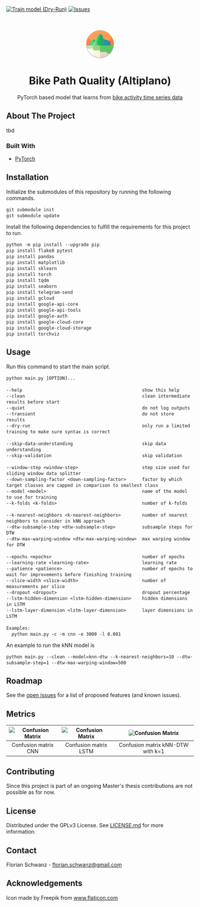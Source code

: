 [![Train model (Dry-Run)](https://github.com/fom-big-data-bike-path-quality/fom-big-data-bike-path-quality-analytics/actions/workflows/train-model-dry-run-workflow.yaml/badge.svg)](https://github.com/fom-big-data-bike-path-quality/fom-big-data-bike-path-quality-analytics/actions/workflows/train-model-dry-run-workflow.yaml)
[![Issues](https://img.shields.io/github/issues/fom-big-data-bike-path-quality/fom-big-data-bike-path-quality-analytics)](https://github.com/fom-big-data-bike-path-quality/fom-big-data-bike-path-quality-analytics/issues)

<br />
<p align="center">
  <a href="https://github.com/fom-big-data-bike-path-quality/fom-big-data-bike-path-quality-analytics">
    <img src="./logo.png" alt="Logo" width="80" height="80">
  </a>

  <h1 align="center">Bike Path Quality (Altiplano)</h1>

  <p align="center">
    PyTorch based model that learns from <a href="https://github.com/fom-big-data-bike-path-quality/fom-big-data-bike-path-quality-data">
    bike activity time series data</a>
  </p>
</p>

## About The Project

tbd

### Built With

* [PyTorch](https://pytorch.org/)

## Installation

Initialize the submodules of this repository by running the following commands.

```shell script
git submodule init
git submodule update
```

Install the following dependencies to fulfill the requirements for this project to run.

```shell script
python -m pip install --upgrade pip
pip install flake8 pytest
pip install pandas
pip install matplotlib
pip install sklearn
pip install torch
pip install tqdm
pip install seaborn
pip install telegram-send
pip install gcloud
pip install google-api-core
pip install google-api-tools
pip install google-auth
pip install google-cloud-core
pip install google-cloud-storage
pip install torchviz
```

## Usage

Run this command to start the main script.

```shell script
python main.py [OPTION]...

--help                                             show this help
--clean                                            clean intermediate results before start
--quiet                                            do not log outputs
--transient                                        do not store results
--dry-run                                          only run a limited training to make sure syntax is correct

--skip-data-understanding                          skip data understanding
--skip-validation                                  skip validation

--window-step <window-step>                        step size used for sliding window data splitter
--down-sampling-factor <down-sampling-factor>      factor by which target classes are capped in comparison to smallest class
--model <model>                                    name of the model to use for training
--k-folds <k-folds>                                number of k-folds

--k-nearest-neighbors <k-nearest-neighbors>        number of nearest neighbors to consider in kNN approach
--dtw-subsample-step <dtw-subsample-step>          subsample steps for DTW
--dtw-max-warping-window <dtw-max-warping-window>  max warping window for DTW

--epochs <epochs>                                  number of epochs
--learning-rate <learning-rate>                    learning rate
--patience <patience>                              number of epochs to wait for improvements before finishing training
--slice-width <slice-width>                        number of measurements per slice
--dropout <dropout>                                dropout percentage
--lstm-hidden-dimension <lstm-hidden-dimension>    hidden dimensions in LSTM
--lstm-layer-dimension <lstm-layer-dimension>      layer dimensions in LSTM

Examples:
  python main.py -c -m cnn -e 3000 -l 0.001 
```

An example to run the kNN model is
```
python main.py --clean --model=knn-dtw --k-nearest-neighbors=10 --dtw-subsample-step=1 --dtw-max-warping-window=500
```

## Roadmap

See the [open issues](https://github.com/fom-big-data-bike-path-quality/fom-big-data-bike-path-quality-analytics/issues) for a list of proposed features (and
 known issues).
 
## Metrics

<img src="https://raw.githubusercontent.com/fom-big-data-bike-path-quality/fom-big-data-bike-path-quality-results/main/results/cnn/latest/05-evaluation/plots/confusion_matrix.png" alt="Confusion Matrix" width="300">  |  <img src="https://raw.githubusercontent.com/fom-big-data-bike-path-quality/fom-big-data-bike-path-quality-results/main/results/lstm/latest/05-evaluation/plots/confusion_matrix.png" alt="Confusion Matrix" width="300">  |  <img src="https://raw.githubusercontent.com/fom-big-data-bike-path-quality/fom-big-data-bike-path-quality-results/main/results/knn-dtw/latest/05-evaluation/plots/confusion_matrix_k1.png" alt="Confusion Matrix" width="300">
:-------------------------:|:-------------------------:|:-------------------------:
Confusion matrix CNN | Confusion matrix LSTM | Confusion matrix kNN-DTW with k=1

## Contributing

Since this project is part of an ongoing Master's thesis contributions are not possible as for now.

## License

Distributed under the GPLv3 License. See [LICENSE.md](./LICENSE.md) for more information.

## Contact

Florian Schwanz - florian.schwanz@gmail.com

## Acknowledgements

Icon made by Freepik from www.flaticon.com
